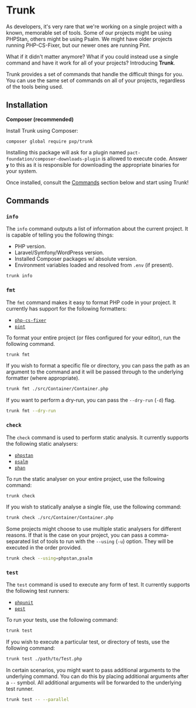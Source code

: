 # Trunk

As developers, it's very rare that we're working on a single project with a known, memorable set of tools. Some of our projects might be using PHPStan, others might be using Psalm. We might have older projects running PHP-CS-Fixer, but our newer ones are running Pint.

What if it didn't matter anymore? What if you could instead use a single command and have it work for all of your projects? Introducing **Trunk**.

Trunk provides a set of commands that handle the difficult things for you. You can use the same set of commands on all of your projects, regardless of the tools being used.

## Installation

**Composer (recommended)**

Install Trunk using Composer:

```
composer global require pxp/trunk
```

Installing this package will ask for a plugin named `pact-foundation/composer-downloads-plugin` is allowed to execute code. Answer **`y`** to this as it is responsible for downloading the appropriate binaries for your system.

Once installed, consult the [Commands](#commands) section below and start using Trunk!

## Commands

### `info`

The `info` command outputs a list of information about the current project. It is capable of telling you the following things:
* PHP version.
* Laravel/Symfony/WordPress version.
* Installed Composer packages w/ absolute version.
* Environment variables loaded and resolved from `.env` (if present).

```sh
trunk info
```

### `fmt`

The `fmt` command makes it easy to format PHP code in your project. It currently has support for the following formatters:
* [`php-cs-fixer`](https://github.com/PHP-CS-Fixer/PHP-CS-Fixer)
* [`pint`](https://laravel.com/docs/11.x/pint)

To format your entire project (or files configured for your editor), run the following command.

```sh
trunk fmt
```

If you wish to format a specific file or directory, you can pass the path as an argument to the command and it will be passed through to the underlying formatter (where appropriate).

```sh
trunk fmt ./src/Container/Container.php
```

If you want to perform a dry-run, you can pass the `--dry-run` (`-d`) flag.

```sh
trunk fmt --dry-run
```

### `check`

The `check` command is used to perform static analysis. It currently supports the following static analysers:
* [`phpstan`](https://phpstan.org/)
* [`psalm`](https://psalm.dev/)
* [`phan`](https://github.com/phan/phan)

To run the static analyser on your entire project, use the following command:

```sh
trunk check
```

If you wish to statically analyse a single file, use the following command:

```sh
trunk check ./src/Container/Container.php
```

Some projects might choose to use multiple static analysers for different reasons. If that is the case on your project, you can pass a comma-separated list of tools to run with the `--using` (`-u`) option. They will be executed in the order provided.

```sh
trunk check --using=phpstan,psalm
```

### `test`

The `test` command is used to execute any form of test. It currently supports the following test runners:
* [`phpunit`](https://phpunit.de/index.html)
* [`pest`](https://pestphp.com/)

To run your tests, use the following command:

```sh
trunk test
```

If you wish to execute a particular test, or directory of tests, use the following command:

```sh
trunk test ./path/to/Test.php
```

In certain scenarios, you might want to pass additional arguments to the underlying command. You can do this by placing additional arguments after a `--` symbol. All additional arguments will be forwarded to the underlying test runner.

```sh
trunk test -- --parallel
```